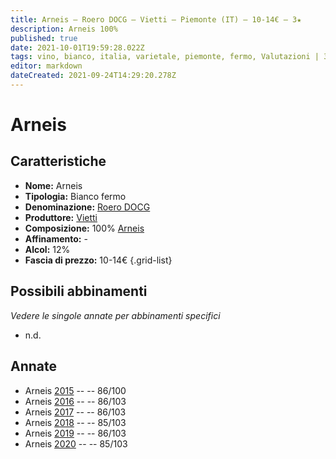 ```yaml
---
title: Arneis – Roero DOCG – Vietti – Piemonte (IT) – 10-14€ – 3★
description: Arneis 100%
published: true
date: 2021-10-01T19:59:28.022Z
tags: vino, bianco, italia, varietale, piemonte, fermo, Valutazioni | 3 stelle, arneis, Prezzi | 10-14€
editor: markdown
dateCreated: 2021-09-24T14:29:20.278Z
---
```


 # Arneis

## Caratteristiche
- **Nome:** Arneis
- **Tipologia:** Bianco fermo
- **Denominazione:** [Roero DOCG](/denominazioni/Italia/Piemonte/DOCG/Roero)
- **Produttore:** [Vietti](/produttori/Italia/Piemonte/Vietti)
- **Composizione:** 100% [Arneis](/vitigni/Italia/bacca-bianca/arneis)
- **Affinamento:** - 
- **Alcol:** 12%
- **Fascia di prezzo:** 10-14€
{.grid-list}



## Possibili abbinamenti
*Vedere le singole annate per abbinamenti specifici*

- n.d.


## Annate

- Arneis [2015](vini/Italia/Piemonte/Vietti/Arneis/2015) -- <span class="star-3"></span>  -- 86/100
- Arneis [2016](vini/Italia/Piemonte/Vietti/Arneis/2016) -- <span class="star-3"></span>  -- 86/103
- Arneis [2017](vini/Italia/Piemonte/Vietti/Arneis/2017) -- <span class="star-3"></span>  -- 86/103
- Arneis [2018](vini/Italia/Piemonte/Vietti/Arneis/2018) -- <span class="star-3"></span>  -- 85/103
- Arneis [2019](vini/Italia/Piemonte/Vietti/Arneis/2019) -- <span class="star-3"></span>  -- 86/103
- Arneis [2020](vini/Italia/Piemonte/Vietti/Arneis/2020) -- <span class="star-3"></span>  -- 85/103
